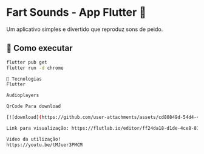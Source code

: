 # Fart Sounds - App Flutter 💨

Um aplicativo simples e divertido que reproduz sons de peido.

## 🚀 Como executar

```bash
flutter pub get
flutter run -d chrome

🔧 Tecnologias
Flutter

Audioplayers

QrCode Para download

[![download](https://github.com/user-attachments/assets/cd80849d-54d4-45ac-9c6c-83fdfdca6159)]

Link para visualização: https://flutlab.io/editor/ff24da18-d1de-4ce8-81cf-71bd23d738a7

Video da utilização!
https://youtu.be/tMJuer3PMCM



